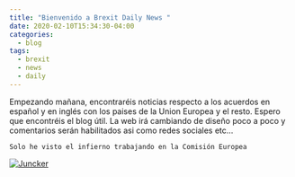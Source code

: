 ```yaml
---
title: "Bienvenido a Brexit Daily News "
date: 2020-02-10T15:34:30-04:00
categories:
  - blog
tags:
  - brexit
  - news
  - daily
---
```


Empezando mañana, encontraréis noticias respecto a los acuerdos en español y en inglés con los paises de la Union Europea y el resto.
Espero que encontréis el blog útil. La web irá cambiando de diseño poco a poco y comentarios serán habilitados asi como redes sociales etc...

```
Solo he visto el infierno trabajando en la Comisión Europea
```

[![Juncker](https://img.youtube.com/vi/n0ra-kd240E/0.jpg)](https://www.youtube.com/watch?v=n0ra-kd240E)

[jekyll-docs]: https://jekyllrb.com/docs/home
[jekyll-gh]:   https://github.com/jekyll/jekyll
[jekyll-talk]: https://talk.jekyllrb.com/
